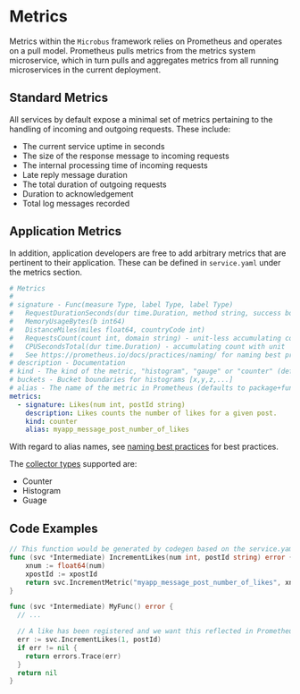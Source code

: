 # Metrics

Metrics within the `Microbus` framework relies on Prometheus and operates on a pull model. Prometheus pulls metrics from the metrics system microservice, which in turn pulls and aggregates metrics from all running microservices in the current deployment.

## Standard Metrics

All services by default expose a minimal set of metrics pertaining to the handling of incoming and outgoing requests. These include:

* The current service uptime in seconds
* The size of the response message to incoming requests
* The internal processing time of incoming requests
* Late reply message duration
* The total duration of outgoing requests
* Duration to acknowledgement
* Total log messages recorded

## Application Metrics

In addition, application developers are free to add arbitrary metrics that are pertinent to their application. These can be defined in `service.yaml` under the metrics section.

```yaml
# Metrics
#
# signature - Func(measure Type, label Type, label Type)
#   RequestDurationSeconds(dur time.Duration, method string, success bool)
#   MemoryUsageBytes(b int64)
#   DistanceMiles(miles float64, countryCode int)
#   RequestsCount(count int, domain string) - unit-less accumulating count
#   CPUSecondsTotal(dur time.Duration) - accumulating count with unit
#   See https://prometheus.io/docs/practices/naming/ for naming best practices
# description - Documentation
# kind - The kind of the metric, "histogram", "gauge" or "counter" (default)
# buckets - Bucket boundaries for histograms [x,y,z,...]
# alias - The name of the metric in Prometheus (defaults to package+function in snake_case)
metrics:
  - signature: Likes(num int, postId string)
    description: Likes counts the number of likes for a given post.
    kind: counter
    alias: myapp_message_post_number_of_likes
```

With regard to alias names, see [naming best practices](https://prometheus.io/docs/practices/naming/) for best practices.

The [collector types](https://prometheus.io/docs/concepts/metric_types/) supported are:

* Counter
* Histogram
* Guage

## Code Examples

```go
// This function would be generated by codegen based on the service.yaml example above. 
func (svc *Intermediate) IncrementLikes(num int, postId string) error {
	xnum := float64(num)
	xpostId := xpostId
	return svc.IncrementMetric("myapp_message_post_number_of_likes", xnum, xpostId)
}

func (svc *Intermediate) MyFunc() error {
  // ...

  // A like has been registered and we want this reflected in Prometheus.
  err := svc.IncrementLikes(1, postId)
  if err != nil {
    return errors.Trace(err)
  }
  return nil
}
```
